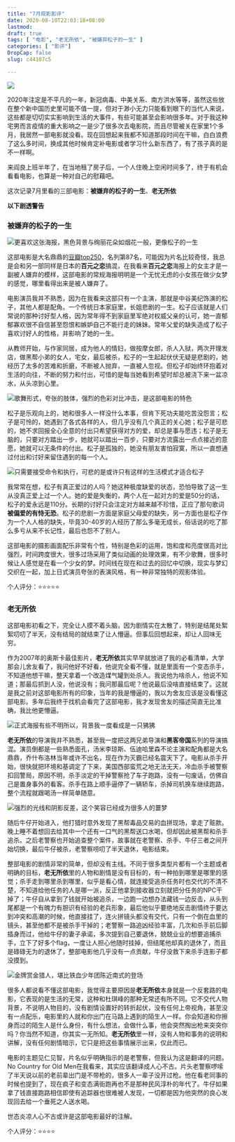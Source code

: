 ```yaml
---
title: "7月观影影评"
date: 2020-08-10T22:03:18+08:00
lastmod: 
draft: true
tags: [ "电影", "老无所依", "被嫌弃松子的一生" ]
categories: [ "影评"]
DropCap: false
slug: c44107c5

---
```


![](https://img-upyun.kekeyu.top/photo_2020-08-10_21-59-36.jpg)

2020年注定是不平凡的一年，新冠病毒、中美关系、南方洪水等等，虽然这些放在整个新中国历史里可能不值一提，但对于渺小无力只能看到眼下的当代人来说，这些都是切切实实影响到生活的大事件，有些可能甚至会影响很多年。对于我这种宅男而言疫情的重大影响之一是少了很多次去电影院，而且尽管被关在家里1个多月，我居然一部电影就没看。现在回想起来我都不知道那段时间在干嘛，白白浪费了这么多时间，换成其他时候肯定补电影或者学习什么新东西了，有了孩子真的是不一样啊。

来阎良上班半年了，在当地租了房子后，一个人住晚上空闲时间多了，终于有机会看看电影，也算是一种对自己的慰藉吧。

这次记录7月里看的三部电影：**被嫌弃的松子的一生**、**老无所依**

**以下剧透警告**

### 被嫌弃的松子的一生

![更喜欢这张海报，黑色背景与绚丽花朵如烟花一般，更像松子的一生](https://img-upyun.kekeyu.top/11111.jpg)

这部电影是大名鼎鼎的[豆瓣top250](https://movie.douban.com/top250)，名列第87名，可能因为片名比较奇怪，我总是会和另一部同样是日本的**百元之恋**搞混，在我看来**百元之恋**海报上的女主才是一副被人嫌弃的模样，这部电影的常规海报明明是一个无忧无虑的小女孩在做少女梦的感觉，哪里看得出来是被人嫌弃了。

电影演员我并不熟悉，因为在我看来这部只有一个主演，那就是中谷美纪饰演的松子，其他人都是配角。一个传统日本家庭里，长姐悲剧的一生。松子应该就是人们常说的那种讨好型人格，因为常年得不到家庭里军绝对权威父亲的认可，她一直郁郁寡欢很不自信甚至怨恨和嫉妒自己不能行走的妹妹。常年父爱的缺失造成了松子喜欢讨好人的性格，并影响了她的一生。

从教师开始，与作家同居，成为他人的情妇，做按摩女郎，杀人入狱，两次开理发店，做黑帮小弟的女人，宅女，最后被杀，松子的一生起起伏伏无疑是悲剧的，她经历了太多的苦难和折磨，不断被人抛弃，一直被人忽视。但松子却始终环抱着对生活的向往，不断的努力和付出，可惜的是每当她看到希望时却总被浇下来一盆凉水，从头凉到心里。

![歌舞形式，夸张的肢体，强烈的色彩对比冲击，是这部电影的特色](https://img-upyun.kekeyu.top/p2549963465.jpg)

松子是乐观向上的，她和很多人一样没什么本事，但肯下死功夫能吃苦没怨言；松子是可怜的，她遇到了各式各样的人，但几乎没有几个真正的关心她；松子是可悲的，她不求回报全心全意的付出只希望获得对方的爱，却总是事与愿违；松子是无脑的，只要对方踏出一步，她就可以踏出一百步，只要对方流露出一点点接近的意愿，她就可以无条件的付出。松子是孤独的，她没有朋友害怕寂寞，所以一直想通过付出和讨好来留住遇到的每一个人。

![只需要接受命令和执行，可悲的是或许只有这样的生活模式才适合松子](https://img-upyun.kekeyu.top/p474950303.jpg)

我常常在想，松子有真正爱过的人吗？她这种极度缺爱的状态，恐怕导致了这一生从没真正爱上过一个人。她的爱是失衡的，两个人在一起对方的爱是50分的话，松子的爱永远是110分。长期的讨好只会注定对方越来越不珍惜，正应了那句歌词**被偏爱的有恃无恐**。松子的悲剧一方面是家庭父母爱的缺失，另一方面也是松子作为一个人人格的缺失，毕竟30-40岁的人经历了那么多毫无成长，俗话说的吃了那么多亏从来不长记性，最后也怨不了别人。

这部电影的摄影画面配乐非常有个性，特别是色彩的运用，饱和度和亮度很高对比强烈，时间跨度很大，很多过场采用了类似动画的处理效果，有不少歌舞，很多时候让人感觉是在看一个少女的梦。时间线在现在和过去的回忆中切换，现实与梦幻交织在一起，加上日式演员夸张的表演风格，有一种非常独特的观影体验。

个人评分：⭐⭐⭐⭐⭐

### 老无所依

这部电影初看之下，完全让人摸不着头脑，因为剧情实在太散了，特别是结尾处絮絮叨叨了半天，没有结局的就结束了让人懵逼。但事后回想起来，却让人回味无穷。

作为2007年的奥斯卡最佳影片，**老无所依**其实早早就放进了我的必看清单，大学那会儿舍友看了，我问他好不好看，他说完全看不懂，就是里面有一个变态杀手，不知道他想干嘛，整天拿着一个改造煤气罐到处杀人。我说他为啥杀人，他说不知道；那最后抓到人没，他说没有；我问那最后呢？他说最后没啥直接结束了。这就是我之前对这部电影所有的印象，当年的我是懵逼的，我以为舍友应该是没看懂这部电影。多年后我终于找机会看完了这部电影，我才发现舍友的描述简直无比准确，我比他更懵逼。

![正式海报有些不明所以，背景我一度看成是一只狒狒](https://img-upyun.kekeyu.top/22222.jpg)

**老无所依**的导演我并不熟悉，甚至我一度把这两兄弟导演和**黑客帝国**系列的导演搞混。演员倒都是一些熟悉面孔，汤米李琼斯、伍迪哈里森不论主演和配角都是大名鼎鼎，乔什布洛林当年或许不出名，现在作为灭霸已经名震天下了。电影从杀手开始，很快就把环境和基调定了下来，美国西部蛮荒之地无法无天，冷血杀手被警察扣回警局，原因不明，杀手淡定的干掉警察抢了车子跑路，没有一句废话，仿佛自己是置身事外的看客。杀手在路上顺手逼停了一辆轿车，杀掉司机换车继续跑路，整个流程就跟喝汤一样简单随意。

![强烈的光线和阴影反差，这个笑容已经成为很多人的噩梦](https://img-upyun.kekeyu.top/p2504742797.jpg)

随后牛仔开始进入，他打猎时意外发现了黑帮毒品交易的血拼现场，拿走了赃款。晚上睡不着想回去给其中一个还有一口气的黑帮送口水喝，但却因此被黑帮和杀手追杀。之后老警察也开始追查整个案件，故事就在老警察、杀手、牛仔三者之间开始切换，最后牛仔被杀，老警察唠叨了半天退休，电影结束。

整部电影的剧情非常的简单，但却没有主线。不同于很多类型片都有一个主题或者明确的目标，**老无所依**里的人物和剧情是没有目标的，有一种拍到哪里是哪里的感觉；杀手走到哪里杀到哪里，似乎是看心情，就连接受追杀任务时也交代的不清不楚，不知道给他任务的人是哪一派，反正他拿到接收器立刻就把分任务的NPC干掉了；牛仔自从拿到了钱就开始被追杀，一边跑一边想办法藏钱一边反击，从头到尾都是一个有魄力有胆识有经验的老兵形象，最后他似乎要绝地反击剧情终于要达到冲突和高潮的时候，他直接挂了，连火拼镜头都没有交代，只有一个倒在血里的镜头，甚至他都不是被杀手干掉的；老警察一路追凶经验丰富，几次和杀手前后脚插身而过，他给牛仔的妻子承诺，多次提到自己要退休，兢兢业业的想要追捕杀手，立下了好多个flag，一度让人担心他随时挂掉，但结尾他却真的退休了，而且是碌碌无为的退休了，整部电影他几乎没有一点贡献，牛仔没救下来杀手连影子都没摸到。

![金牌赏金猎人，堪比铁血少年团陈近南式的登场](https://img-upyun.kekeyu.top/p2504742996.jpg)

很多人都说看不懂这部电影，我觉得主要原因是**老无所依**本身就是一个反套路的电影，它表现的是生活的无常，这种和杜琪峰的那种无常还有所不同。它不交代人物背景，不说明人物目的，没有剧情设置好的转折起伏，没有任何上帝视角，甚至没有一点配乐，电影里的人就和你出门在马路上遇到的陌生人一样。你会知道和你擦身而过的陌生人是什么身份，有什么想法，会做什么事，他会突然掏出枪来突突你吗？你当然不知道，你其实一无所知。**老无所依**里一样，没有人物和事务的说明和讲解，没有任何剧情暗示，它只是把这些事情展示出来，仅此而已。

电影的主题见仁见智，片名似乎明确指示的是老警察，但我认为这是翻译的问题。No Country for Old Men在我看来，其实应该翻译成人心不古。片头老警察啰嗦了半天说以前的老前辈出门是不带枪的，很多人一辈子没开过枪。他在看老同事的时候也提到了，现在疯子和变态满街跑再也不是那种民风淳朴的年代了。牛仔如果拿了钱直接跑路相信即使有追踪器也很难被人发现，一切都是因为他突然的良心发现回去给一个垂死之人送水喝。

世态炎凉人心不古或许是这部电影最好的注解。

个人评分：⭐⭐⭐⭐
